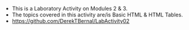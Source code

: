 - This is a Laboratory Activity on Modules 2 & 3.
- The topics covered in this activity are/is Basic HTML & HTML Tables.
- https://github.com/DerekTBernal/LabActivity02
